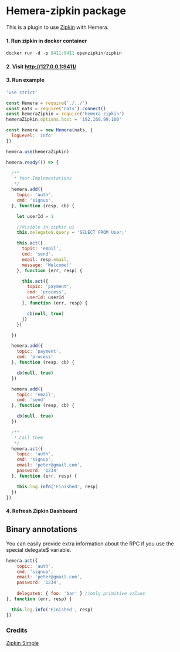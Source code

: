 # Hemera-zipkin package

This is a plugin to use [Zipkin](http://zipkin.io/) with Hemera.

#### 1. Run zipkin in docker container

```js
docker run -d -p 9411:9411 openzipkin/zipkin
```
#### 2. Visit http://127.0.0.1:9411/

#### 3. Run example

```js
'use strict'

const Hemera = require('./../')
const nats = require('nats').connect()
const hemeraZipkin = require('hemera-zipkin')
hemeraZipkin.options.host = '192.168.99.100'

const hemera = new Hemera(nats, {
  logLevel: 'info'
})

hemera.use(hemeraZipkin)

hemera.ready(() => {

  /**
   * Your Implementations
   */
  hemera.add({
    topic: 'auth',
    cmd: 'signup',
  }, function (resp, cb) {

    let userId = 1

    //Visible in zipkin ui
    this.delegate$.query = 'SELECT FROM User;'

    this.act({
      topic: 'email',
      cmd: 'send',
      email: resp.email,
      message: 'Welcome!'
    }, function (err, resp) {

      this.act({
        topic: 'payment',
        cmd: 'process',
        userId: userId
      }, function (err, resp) {

        cb(null, true)
      })
    })

  })

  hemera.add({
    topic: 'payment',
    cmd: 'process'
  }, function (resp, cb) {

    cb(null, true)
  })

  hemera.add({
    topic: 'email',
    cmd: 'send'
  }, function (resp, cb) {

    cb(null, true)
  })

  /**
   * Call them
   */
  hemera.act({
    topic: 'auth',
    cmd: 'signup',
    email: 'peter@gmail.com',
    password: '1234'
  }, function (err, resp) {

    this.log.info('Finished', resp)
  })
})
```

#### 4. Refresh Zipkin Dashboard

## Binary annotations

You can easily provide extra information about the RPC if you use the special delegate$ variable.

```js
hemera.act({
    topic: 'auth',
    cmd: 'signup',
    email: 'peter@gmail.com',
    password: '1234',
    
    delegate$: { foo: 'bar' } //only primitive values
}, function (err, resp) {

  this.log.info('Finished', resp)
})
```

### Credits

[Zipkin Simple](https://github.com/paolochiodi/zipkin-simple)
